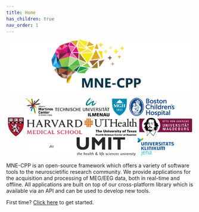 ```yaml
---
title: Home
has_children: true
nav_order: 1
---
```


![If you can read this I messed up adding the logo](images/partners.png)

<html>
   <footer class="footer">
   <div class="container institutions" style="text-align: center">
      <a href="https://martinos.org/"><img style="max-height:50px;height:auto;width:auto;" src="images/institution_logos/martinos.svg" title="Athinoula A. Martinos Center for Biomedical Imaging" alt="Athinoula A. Martinos Center for Biomedical Imaging"/></a>
      <a href="https://www.tu-ilmenau.de/"><img style="max-height:50px;height:auto;width:auto;" src="images/institution_logos/Ilmenau.svg" title="Technische Universität Ilmenau" alt="Technische Universität Ilmenau"/></a>        
      <a href="https://www.massgeneral.org/"><img style="max-height:50px;height:auto;width:auto;" src="images/institution_logos/MGH.svg" title="Massachusetts General Hospital" alt="Massachusetts General Hospital"/></a>
      <a href="http://www.childrenshospital.org/"><img style="max-height:50px;height:auto;width:auto;" src="images/institution_logos/bch.svg" title="Boston Children's Hospital" alt="Boston Children's Hospital"/></a>
      <a href="https://hms.harvard.edu/"><img style="max-height:50px;height:auto;width:auto;" src="images/institution_logos/harvard.svg" title="Harvard Medical School" alt="Harvard Medical School"/></a>   
      <a href="https://www.uth.edu/"><img style="max-height:50px;height:auto;width:auto;" src="images/institution_logos/uthealth.svg" title="The University of Texas Health Science Center at Houston" alt="The University of Texas Health Science Center at Houston"/></a>      
      <a href="https://www.uni-magdeburg.de/"><img style="max-height:50px;height:auto;width:auto;" src="images/institution_logos/magdeburg.svg" title="Universität Magdeburg" alt="Universität Magdeburg"/></a>
      <a href="https://www.forschungscampus-stimulate.de/"><img style="max-height:50px;height:auto;width:auto;" src="images/institution_logos/stimulate_magdeburg.svg" title="Forschungscampus Stmulate" alt="Forschungscampus Stmulate"/></a>
      <a href="https://umit.at/"><img style="max-height:50px;height:auto;width:auto;" src="images/institution_logos/umit.svg" title="UMIT" alt="UMIT"/></a>
      <a href="https://www.uniklinikum-jena.de/"><img style="max-height:50px;height:auto;width:auto;" src="images/institution_logos/jena.svg" title="Universitätsklinikum Jena" alt="Universitätsklinikum Jena"/></a>
    </div>
   </footer>
</html>

MNE-CPP is an open-source framework which offers a variety of software tools to the neuroscietific research community. We provide applications for the acquisition and processing of MEG/EEG data, both in real-time and offline. All applications are built on top of our cross-platform library which is available via an API and can be used to develop new tools. 

First time? [Click here](pages/started/started.md) to get started.